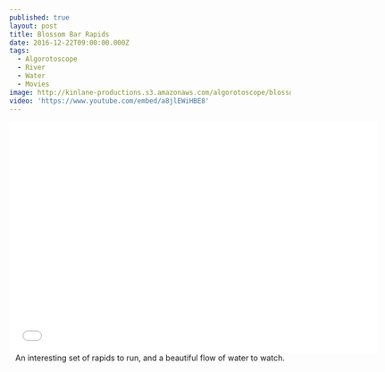```yaml
---
published: true
layout: post
title: Blossom Bar Rapids
date: 2016-12-22T09:00:00.000Z
tags:
  - Algorotoscope
  - River
  - Water
  - Movies
image: http://kinlane-productions.s3.amazonaws.com/algorotoscope/blossombar/crafty_painting/file-00_00_24_99.jpg
video: 'https://www.youtube.com/embed/a8jlEWiHBE8'
---
```

<center><iframe width="660" height="415" src="{{ page.video }}" frameborder="0" allowfullscreen></iframe></center>
<center>An interesting set of rapids to run, and a beautiful flow of water to watch.</center>
